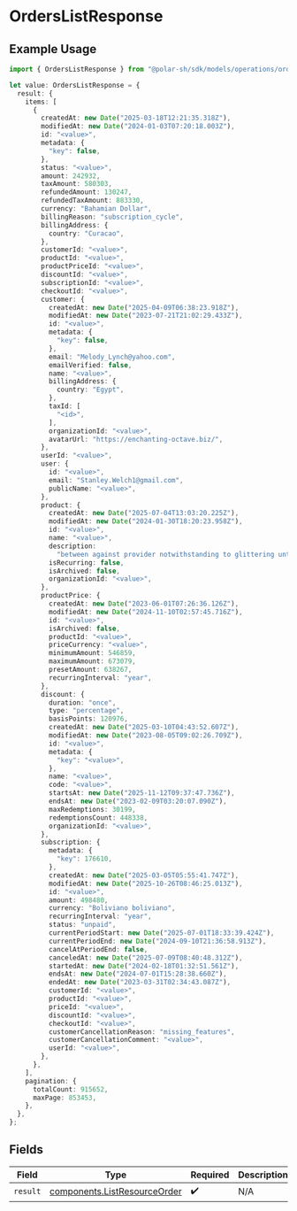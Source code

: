 # OrdersListResponse

## Example Usage

```typescript
import { OrdersListResponse } from "@polar-sh/sdk/models/operations/orderslist.js";

let value: OrdersListResponse = {
  result: {
    items: [
      {
        createdAt: new Date("2025-03-18T12:21:35.318Z"),
        modifiedAt: new Date("2024-01-03T07:20:18.003Z"),
        id: "<value>",
        metadata: {
          "key": false,
        },
        status: "<value>",
        amount: 242932,
        taxAmount: 580303,
        refundedAmount: 130247,
        refundedTaxAmount: 883330,
        currency: "Bahamian Dollar",
        billingReason: "subscription_cycle",
        billingAddress: {
          country: "Curacao",
        },
        customerId: "<value>",
        productId: "<value>",
        productPriceId: "<value>",
        discountId: "<value>",
        subscriptionId: "<value>",
        checkoutId: "<value>",
        customer: {
          createdAt: new Date("2025-04-09T06:38:23.918Z"),
          modifiedAt: new Date("2023-07-21T21:02:29.433Z"),
          id: "<value>",
          metadata: {
            "key": false,
          },
          email: "Melody_Lynch@yahoo.com",
          emailVerified: false,
          name: "<value>",
          billingAddress: {
            country: "Egypt",
          },
          taxId: [
            "<id>",
          ],
          organizationId: "<value>",
          avatarUrl: "https://enchanting-octave.biz/",
        },
        userId: "<value>",
        user: {
          id: "<value>",
          email: "Stanley.Welch1@gmail.com",
          publicName: "<value>",
        },
        product: {
          createdAt: new Date("2025-07-04T13:03:20.225Z"),
          modifiedAt: new Date("2024-01-30T18:20:23.958Z"),
          id: "<value>",
          name: "<value>",
          description:
            "between against provider notwithstanding to glittering until democratize immaculate",
          isRecurring: false,
          isArchived: false,
          organizationId: "<value>",
        },
        productPrice: {
          createdAt: new Date("2023-06-01T07:26:36.126Z"),
          modifiedAt: new Date("2024-11-10T02:57:45.716Z"),
          id: "<value>",
          isArchived: false,
          productId: "<value>",
          priceCurrency: "<value>",
          minimumAmount: 546859,
          maximumAmount: 673079,
          presetAmount: 638267,
          recurringInterval: "year",
        },
        discount: {
          duration: "once",
          type: "percentage",
          basisPoints: 120976,
          createdAt: new Date("2025-03-10T04:43:52.607Z"),
          modifiedAt: new Date("2023-08-05T09:02:26.709Z"),
          id: "<value>",
          metadata: {
            "key": "<value>",
          },
          name: "<value>",
          code: "<value>",
          startsAt: new Date("2025-11-12T09:37:47.736Z"),
          endsAt: new Date("2023-02-09T03:20:07.090Z"),
          maxRedemptions: 30199,
          redemptionsCount: 448338,
          organizationId: "<value>",
        },
        subscription: {
          metadata: {
            "key": 176610,
          },
          createdAt: new Date("2025-03-05T05:55:41.747Z"),
          modifiedAt: new Date("2025-10-26T08:46:25.013Z"),
          id: "<value>",
          amount: 498480,
          currency: "Boliviano boliviano",
          recurringInterval: "year",
          status: "unpaid",
          currentPeriodStart: new Date("2025-07-01T18:33:39.424Z"),
          currentPeriodEnd: new Date("2024-09-10T21:36:58.913Z"),
          cancelAtPeriodEnd: false,
          canceledAt: new Date("2025-07-09T08:40:48.312Z"),
          startedAt: new Date("2024-02-18T01:32:51.561Z"),
          endsAt: new Date("2024-07-01T15:28:38.660Z"),
          endedAt: new Date("2023-03-31T02:34:43.087Z"),
          customerId: "<value>",
          productId: "<value>",
          priceId: "<value>",
          discountId: "<value>",
          checkoutId: "<value>",
          customerCancellationReason: "missing_features",
          customerCancellationComment: "<value>",
          userId: "<value>",
        },
      },
    ],
    pagination: {
      totalCount: 915652,
      maxPage: 853453,
    },
  },
};
```

## Fields

| Field                                                                        | Type                                                                         | Required                                                                     | Description                                                                  |
| ---------------------------------------------------------------------------- | ---------------------------------------------------------------------------- | ---------------------------------------------------------------------------- | ---------------------------------------------------------------------------- |
| `result`                                                                     | [components.ListResourceOrder](../../models/components/listresourceorder.md) | :heavy_check_mark:                                                           | N/A                                                                          |